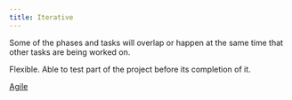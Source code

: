 ```yaml
---
title: Iterative
---
```

Some of the phases and tasks will overlap or happen at the same time that other tasks are being worked on.

Flexible.
Able to test part of the project before its completion of it.

[Agile](danielesalvatore/.trash/agile.md)